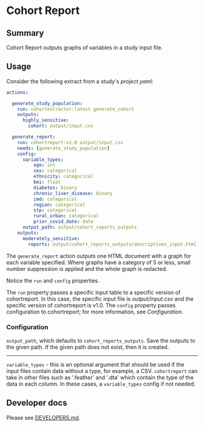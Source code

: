 # Cohort Report

## Summary

Cohort Report outputs graphs of variables in a study input file.

## Usage

Consider the following extract from a study's *project.yaml*:

```yaml
actions:

  generate_study_population:
    run: cohortextractor:latest generate_cohort
    outputs:
      highly_sensitive:
        cohort: output/input.csv

  generate_report:
    run: cohortreport:v1.0 output/input.csv
    needs: [generate_study_population]
    config:
      variable_types:
          age: int
          sex: categorical
          ethnicity: categorical
          bmi: float
          diabetes: binary
          chronic_liver_disease: binary
          imd: categorical
          region: categorical
          stp: categorical
          rural_urban: categorical
          prior_covid_date: date
      output_path: output/cohort_reports_outputs
    outputs:
      moderately_sensitive:
        reports: output/cohort_reports_outputs/descriptives_input.html
```

The `generate_report` action outputs one HTML document with a graph for each variable specified.
Where graphs have a category of 5 or less, small number suppression is applied and the 
whole graph is redacted. 

Notice the `run` and `config` properties.

The `run` property passes a specific input table to a specific version of cohortreport.
In this case, the specific input file is *output/input.csv* and the specific version of cohortreport is v1.0.
The `config` property passes configuration to cohortreport; for more information, see *Configuration*.

### Configuration

`output_path`, which defaults to `cohort_reports_outputs`.
Save the outputs to the given path.
If the given path does not exist, then it is created.

---

`variable_types` - this is an optional argument that should be used if the input files
contain data without a type, for example, a CSV. `cohortreport` can take in other files 
such as '.feather' and '.dta' which contain the type of the data in each column. In these 
cases, a `variable_types` config if not needed. 

## Developer docs

Please see [DEVELOPERS.md](DEVELOPERS.md).

